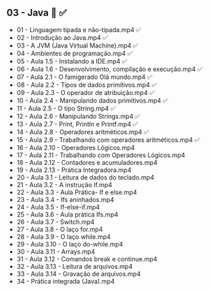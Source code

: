 ## 03 - Java :blue_book: :white_check_mark:

- 01 - Linguagem tipada e não-tipada.mp4  :white_check_mark:
- 02 - Introdução ao Java.mp4  :white_check_mark:
- 03 - A JVM (Java Virtual Machine).mp4  :white_check_mark:
- 04 - Ambientes de programação.mp4  :white_check_mark:
- 05 - Aula 1.5 - Instalando a IDE.mp4  :white_check_mark:
- 06 - Aula 1.6 - Desenvolvimento, compilação e execução.mp4  :white_check_mark:
- 07 - Aula 2.1 - O famigerado Olá mundo.mp4  :white_check_mark:
- 08 - Aula 2.2 - Tipos de dados primitivos.mp4  :white_check_mark:
- 09 - Aula 2.3 - O operador de atribuição.mp4  :white_check_mark:
- 10 - Aula 2.4 - Manipulando dados primitivos.mp4  :white_check_mark:
- 11 - Aula 2.5 - O tipo String.mp4  :white_check_mark:
- 12 - Aula 2.6 - Manipulando Strings.mp4  :white_check_mark:
- 13 - Aula 2.7 - Print, Println e Printf.mp4  :white_check_mark:
- 14 - Aula 2.8 - Operadores aritméticos.mp4  :white_check_mark:
- 15 - Aula 2.9 - Trabalhando com operadores aritméticos.mp4  :white_check_mark:
- 16 - Aula 2.10 - Operadores Lógicos.mp4
- 17 - Aula 2.11 - Trabalhando com Operadores Lógicos.mp4
- 18 - Aula 2.12 - Contadores e acumuladores.mp4
- 19 - Aula 2.13 - Prática Integradora.mp4
- 20 - Aula 3.1 - Leitura de dados do teclado.mp4
- 21 - Aula 3.2 - A instrução If.mp4
- 22 - Aula 3.3 - Aula Prática- If e else.mp4
- 23 - Aula 3.4 - Ifs aninhados.mp4
- 24 - Aula 3.5 - If-else-if.mp4
- 25 - Aula 3.6 - Aula prática Ifs.mp4
- 26 - Aula 3.7 - Switch.mp4
- 27 - Aula 3.8 - O laço for.mp4
- 28 - Aula 3.9 - O laço while.mp4
- 29 - Aula 3.10 - O laço do-while.mp4
- 30 - Aula 3.11 - Arrays.mp4
- 31 - Aula 3.12 - Comandos break e continue.mp4
- 32 - Aula 3.13 - Leitura de arquivos.mp4
- 33 - Aula 3.14 - Gravação de arquivos.mp4
- 34 - Prática integrada (Java).mp4
